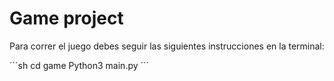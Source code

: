 # Game project

Para correr el juego debes seguir las siguientes instrucciones en la terminal:

´´´sh
cd game
Python3 main.py
´´´


